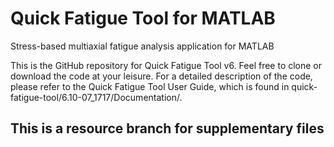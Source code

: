 # Quick Fatigue Tool for MATLAB
Stress-based multiaxial fatigue analysis application for MATLAB

This is the GitHub repository for Quick Fatigue Tool v6. Feel free to clone or download the code at your leisure. For a detailed description of the code, please refer to the Quick Fatigue Tool User Guide, which is found in                                         quick-fatigue-tool/6.10-07_1717/Documentation/.

## This is a resource branch for supplementary files
